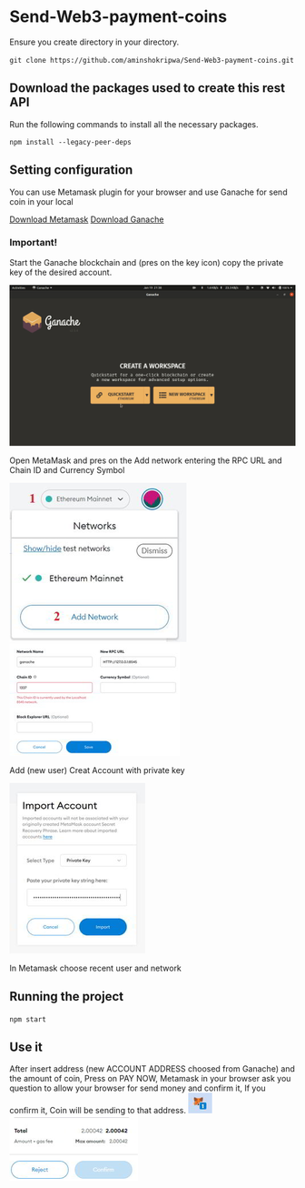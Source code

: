 # Send-Web3-payment-coins

Ensure you create directory in your directory.

`git clone https://github.com/aminshokripwa/Send-Web3-payment-coins.git`

## Download the packages used to create this rest API
Run the following commands to install all the necessary packages.

```
npm install --legacy-peer-deps
```

## Setting configuration

You can use Metamask plugin for your browser and use Ganache for send coin in your local

[Download Metamask](https://metamask.io/download/)
[Download Ganache](https://www.trufflesuite.com/ganache)

### Important!

Start the Ganache blockchain and (pres on the key icon) copy the private key of the desired account.

![Image of Project](/helps/01.gif)

Open MetaMask and pres on the Add network entering the RPC URL and Chain ID and Currency Symbol

![Image of Project](/helps/02.jpg)
![Image of Project](/helps/03.jpg)

Add (new user) Creat Account with private key

![Image of Project](/helps/04.jpg)

In Metamask choose recent user and network

## Running the project

`npm start`

## Use it
After insert address (new ACCOUNT ADDRESS choosed from Ganache) and the amount of coin, Press on PAY NOW, Metamask in your browser ask you question to allow your browser for send money and confirm it, If you confirm it, Coin will be sending to that address.
![Image of Project](/helps/05.jpg)
![Image of Project](/helps/06.jpg)